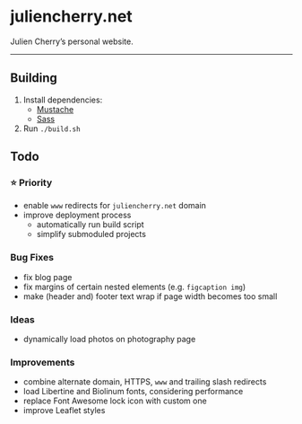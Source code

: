 # juliencherry.net

Julien Cherry’s personal website.

---

## Building

1. Install dependencies:
	* [Mustache](https://mustache.github.io/)
	* [Sass](https://sass-lang.com/install)
2. Run `./build.sh`

## Todo

### ⭐️ Priority

* enable `www` redirects for `juliencherry.net` domain
* improve deployment process
	* automatically run build script
	* simplify submoduled projects

### Bug Fixes

* fix blog page
* fix margins of certain nested elements (e.g. `figcaption img`)
* make (header and) footer text wrap if page width becomes too small

### Ideas

* dynamically load photos on photography page

### Improvements

* combine alternate domain, HTTPS, `www` and trailing slash redirects
* load Libertine and Biolinum fonts, considering performance
* replace Font Awesome lock icon with custom one
* improve Leaflet styles
